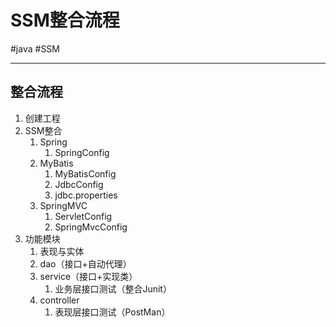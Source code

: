 
# SSM整合流程
#java #SSM 

---
## 整合流程
1. 创建工程
2. SSM整合
	1. Spring
		1. SpringConfig
	2. MyBatis
		1. MyBatisConfig
		2. JdbcConfig
		3. jdbc.properties
	4. SpringMVC
		1. ServletConfig
		2. SpringMvcConfig
3. 功能模块
	1. 表现与实体
	2. dao（接口+自动代理）
	3. service（接口+实现类）
		1. 业务层接口测试（整合Junit）
	2. controller
		1. 表现层接口测试（PostMan）
